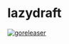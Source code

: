 # lazydraft

[![goreleaser](https://github.com/yigitozgumus/lazydraft/actions/workflows/release.yml/badge.svg)](https://github.com/yigitozgumus/lazydraft/actions/workflows/release.yml)
